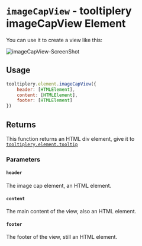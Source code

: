 # `imageCapView` - tooltiplery imageCapView Element

You can use it to create a view like this:

![imageCapView-ScreenShot](/_media/imageCapView-001.png)

## Usage

```javascript
tooltiplery.element.imageCapView({
    header: [HTMLElement],
    content: [HTMLElement],
    footer: [HTMLElement]
})
```

## Returns

This function returns an HTML div element, give it to [`tooltiplery.element.tooltip`](/main/element/tooltip)

### Parameters

#### `header`

The image cap element, an HTML element.

#### `content`

The main content of the view, also an HTML element.

#### `footer`

The footer of the view, still an HTML element.